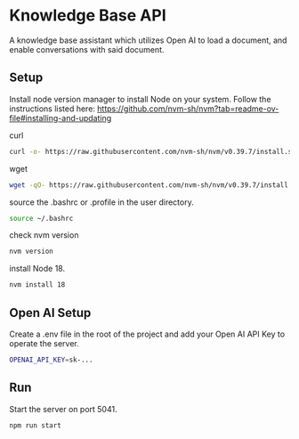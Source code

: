 # Knowledge Base API

A knowledge base assistant which utilizes Open AI to load a document, and enable conversations with said document.

## Setup
Install node version manager to install Node on your system. 
Follow the instructions listed here: https://github.com/nvm-sh/nvm?tab=readme-ov-file#installing-and-updating

curl
```sh
curl -o- https://raw.githubusercontent.com/nvm-sh/nvm/v0.39.7/install.sh | bash
```
wget
```sh
wget -qO- https://raw.githubusercontent.com/nvm-sh/nvm/v0.39.7/install.sh | bash
```

source the .bashrc or .profile in the user directory.
```sh
source ~/.bashrc
```

check nvm version
```sh
nvm version
```

install Node 18.
```sh
nvm install 18
```

## Open AI Setup
Create a .env file in the root of the project and add your Open AI API Key to operate the server.
```sh
OPENAI_API_KEY=sk-...
```

## Run
Start the server on port 5041.
```sh
npm run start
```

